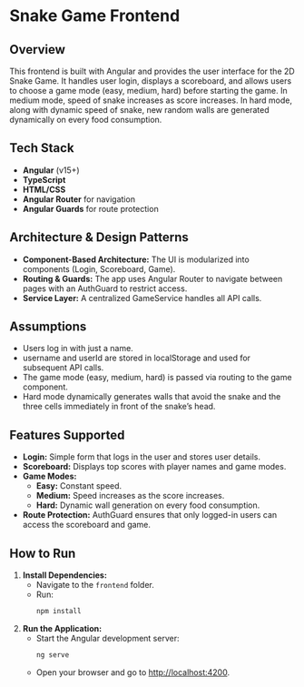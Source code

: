 # Snake Game Frontend

## Overview
This frontend is built with Angular and provides the user interface for the 2D Snake Game. It handles user login, displays a scoreboard, and allows users to choose a game mode (easy, medium, hard) before starting the game. In medium mode, speed of snake increases as score increases. In hard mode, along with dynamic speed of snake, new random walls are generated dynamically on every food consumption.

## Tech Stack
- **Angular** (v15+)
- **TypeScript**
- **HTML/CSS**
- **Angular Router** for navigation
- **Angular Guards** for route protection

## Architecture & Design Patterns
- **Component-Based Architecture:** The UI is modularized into components (Login, Scoreboard, Game).
- **Routing & Guards:** The app uses Angular Router to navigate between pages with an AuthGuard to restrict access.
- **Service Layer:** A centralized GameService handles all API calls.

## Assumptions
- Users log in with just a name.
- username and userId are stored in localStorage and used for subsequent API calls.
- The game mode (easy, medium, hard) is passed via routing to the game component.
- Hard mode dynamically generates walls that avoid the snake and the three cells immediately in front of the snake’s head.

## Features Supported
- **Login:** Simple form that logs in the user and stores user details.
- **Scoreboard:** Displays top scores with player names and game modes.
- **Game Modes:**  
  - **Easy:** Constant speed.
  - **Medium:** Speed increases as the score increases.
  - **Hard:** Dynamic wall generation on every food consumption.
- **Route Protection:** AuthGuard ensures that only logged-in users can access the scoreboard and game.

## How to Run
1. **Install Dependencies:**
   - Navigate to the `frontend` folder.
   - Run:
     ```bash
     npm install
     ```
2. **Run the Application:**
   - Start the Angular development server:
     ```bash
     ng serve
     ```
   - Open your browser and go to [http://localhost:4200](http://localhost:4200).